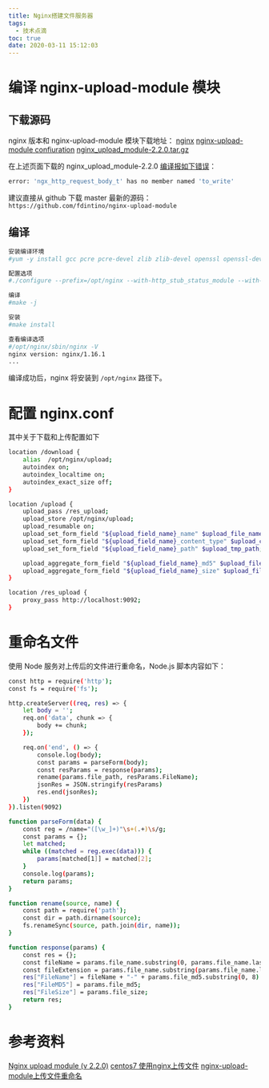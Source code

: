 ```yaml
---
title: Nginx搭建文件服务器
tags:
  - 技术点滴
toc: true
date: 2020-03-11 15:12:03
---
```

# 编译 nginx-upload-module 模块

## 下载源码
nginx 版本和 nginx-upload-module 模块下载地址：
[nginx](<https://nginx.org/en/download.html>)
[nginx-upload-module confiuration](<http://www.grid.net.ru/nginx/upload.en.html>)
[nginx_upload_module-2.2.0.tar.gz](http://www.grid.net.ru/nginx/download/nginx_upload_module-2.2.0.tar.gz)
<!--more-->

在上述页面下载的 nginx_upload_module-2.2.0 [编译报如下错误](<https://github.com/fdintino/nginx-upload-module/issues/72>)：
``` bash
error: 'ngx_http_request_body_t' has no member named 'to_write'
```
建议直接从 github 下载 master 最新的源码：
`https://github.com/fdintino/nginx-upload-module`

## 编译
``` bash
安装编译环境
#yum -y install gcc pcre pcre-devel zlib zlib-devel openssl openssl-devel

配置选项
#./configure --prefix=/opt/nginx --with-http_stub_status_module --with-http_ssl_module --add-module=/home/zhoul/nginx/nginx-upload-module-master

编译
#make -j

安装
#make install

查看编译选项
#/opt/nginx/sbin/nginx -V
nginx version: nginx/1.16.1
...
```

编译成功后，nginx 将安装到  `/opt/nginx` 路径下。

# 配置 nginx.conf
其中关于下载和上传配置如下
``` bash
location /download {
    alias  /opt/nginx/upload;
    autoindex on;
    autoindex_localtime on;
    autoindex_exact_size off;
}

location /upload {
    upload_pass /res_upload;
    upload_store /opt/nginx/upload;
    upload_resumable on;
    upload_set_form_field "${upload_field_name}_name" $upload_file_name;
    upload_set_form_field "${upload_field_name}_content_type" $upload_content_type;
    upload_set_form_field "${upload_field_name}_path" $upload_tmp_path;

    upload_aggregate_form_field "${upload_field_name}_md5" $upload_file_md5;
    upload_aggregate_form_field "${upload_field_name}_size" $upload_file_size;
}

location /res_upload {
    proxy_pass http://localhost:9092;
}
```

# 重命名文件
使用 Node  服务对上传后的文件进行重命名，Node.js 脚本内容如下：
``` bash
const http = require('http');
const fs = require('fs');

http.createServer((req, res) => {
    let body = '';
    req.on('data', chunk => {
        body += chunk;
    });

    req.on('end', () => {
        console.log(body);
        const params = parseForm(body);
        const resParams = response(params);
        rename(params.file_path, resParams.FileName);
        jsonRes = JSON.stringify(resParams)
        res.end(jsonRes);
    })
}).listen(9092)

function parseForm(data) {
    const reg = /name="([\w_]+)"\s+(.+)\s/g;
    const params = {};
    let matched;
    while ((matched = reg.exec(data))) {
        params[matched[1]] = matched[2];
    }
    console.log(params);
    return params;
}

function rename(source, name) {
    const path = require('path');
    const dir = path.dirname(source);
    fs.renameSync(source, path.join(dir, name));
}

function response(params) {
    const res = {};
    const fileName = params.file_name.substring(0, params.file_name.lastIndexOf('.'));
    const fileExtension = params.file_name.substring(params.file_name.lastIndexOf('.') + 1);
    res["FileName"] = fileName + "-" + params.file_md5.substring(0, 8) + "." + fileExtension;
    res["FileMD5"] = params.file_md5;
    res["FileSize"] = params.file_size;
    return res;
}

```

# 参考资料
[Nginx upload module (v 2.2.0)](http://www.grid.net.ru/nginx/upload.en.html)
[centos7 使用nginx上传文件](https://www.jianshu.com/p/ef9f75094a65)
[nginx-upload-module上传文件重命名](https://www.jianshu.com/p/7d2b0567521f)
